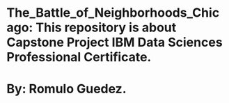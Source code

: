 # The_Battle_of_Neighborhoods_Chicago: This repository is about Capstone Project IBM Data Sciences Professional Certificate. 
# By: Romulo Guedez.
